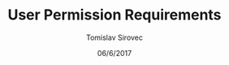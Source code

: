 ---
title: User Permission Requirements
description: ovdje opis!!!!!!!!!!!!!!!!!!!!!!!!!
author: Tomislav Sirovec
date: 06/6/2017
---